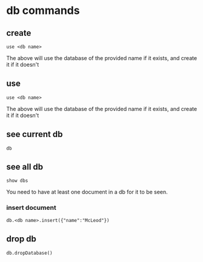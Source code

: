 # db commands

## create

```
use <db name>
```
The above will use the database of the provided name if it exists, and create it if it doesn't

## use 

```
use <db name>
```
The above will use the database of the provided name if it exists, and create it if it doesn't

## see current db

```
db
```

## see all db

```
show dbs
```
You need to have at least one document in a db for it to be seen.

### insert document

```
db.<db name>.insert({"name":"McLeod"})
```

## drop db
```
db.dropDatabase()
```